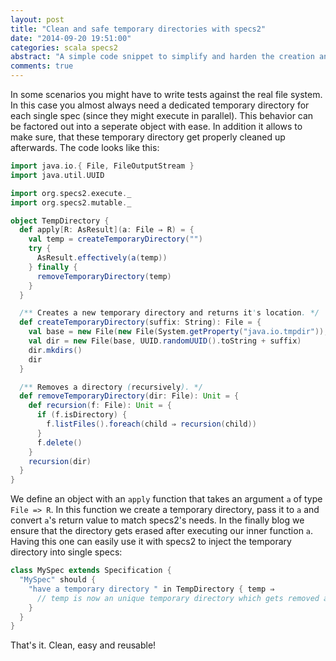 ```yaml
---
layout: post
title: "Clean and safe temporary directories with specs2"
date: "2014-09-20 19:51:00"
categories: scala specs2
abstract: "A simple code snippet to simplify and harden the creation and usage of temporary directories with specs2."
comments: true
---
```


In some scenarios you might have to write tests against the real file system. In this case you almost always need a dedicated temporary directory for each single spec (since they might execute in parallel). This behavior can be factored out into a seperate object with ease. In addition it allows to make sure, that these temporary directory get properly cleaned up afterwards. The code looks like this:

``` scala TempDirectory.scala
import java.io.{ File, FileOutputStream }
import java.util.UUID

import org.specs2.execute._
import org.specs2.mutable._

object TempDirectory {
  def apply[R: AsResult](a: File ⇒ R) = {
    val temp = createTemporaryDirectory("")
    try {
      AsResult.effectively(a(temp))
    } finally {
      removeTemporaryDirectory(temp)
    }
  }

  /** Creates a new temporary directory and returns it's location. */
  def createTemporaryDirectory(suffix: String): File = {
    val base = new File(new File(System.getProperty("java.io.tmpdir")), "gittimeshift")
    val dir = new File(base, UUID.randomUUID().toString + suffix)
    dir.mkdirs()
    dir
  }

  /** Removes a directory (recursively). */
  def removeTemporaryDirectory(dir: File): Unit = {
    def recursion(f: File): Unit = {
      if (f.isDirectory) {
        f.listFiles().foreach(child ⇒ recursion(child))
      }
      f.delete()
    }
    recursion(dir)
  }
}
```

We define an object with an `apply` function that takes an argument `a` of type `File => R`. In this function we create a temporary directory, pass it to `a` and convert `a`'s return value to match specs2's needs. In the finally blog we ensure that the directory gets erased after executing our inner function `a`. Having this one can easily use it with specs2 to inject the temporary directory into single specs:

``` scala MySpec.scala
class MySpec extends Specification {
  "MySpec" should {
    "have a temporary directory " in TempDirectory { temp ⇒
      // temp is now an unique temporary directory which gets removed after executing the test
    }
  }
}
```

That's it. Clean, easy and reusable!
